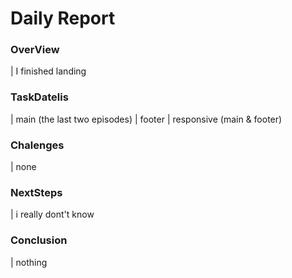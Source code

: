 # Daily Report

### OverView

| I finished landing

### TaskDatelis
| main (the last two episodes)
| footer
| responsive (main & footer)

### Chalenges 

| none

### NextSteps

| i really dont't know

### Conclusion
| nothing